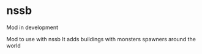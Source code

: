 # nssb
Mod in development

Mod to use with nssb
It adds buildings with monsters spawners around the world
